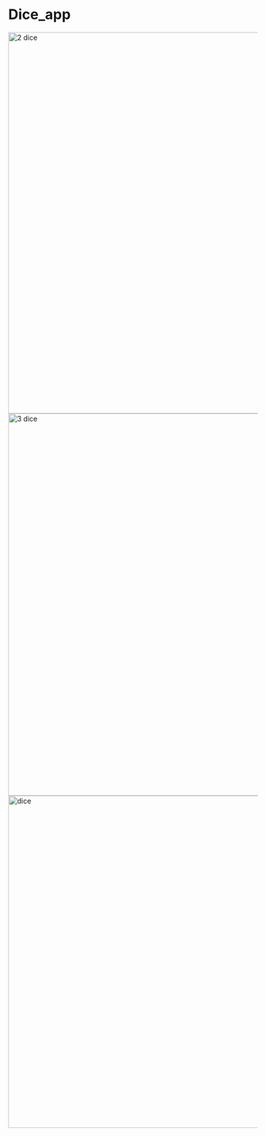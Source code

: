 # Dice_app
<img width="771" alt="2 dice" src="https://user-images.githubusercontent.com/126806352/230146408-b0c54eb8-9a14-4113-bbc1-215fe8cd996f.png">
<img width="773" alt="3 dice" src="https://user-images.githubusercontent.com/126806352/230146412-46b0071d-91fe-4a9a-847f-8497a7e9c16f.png">
<img width="672" alt="dice" src="https://user-images.githubusercontent.com/126806352/230146414-12af0421-07ec-4a55-9fd8-a49e8bbcb917.png">
